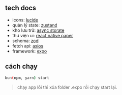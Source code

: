 ## tech docs
- icons: [lucide](https://lucide.dev/icons)
- quản lý state: [zustand](https://zustand.docs.pmnd.rs/getting-started/introduction)
- kho lưu trữ: [async storate](https://react-native-async-storage.github.io/async-storage/docs/install/)
- thư viện ui: [react native paper](https://callstack.github.io/react-native-paper/docs/components/ActivityIndicator)
- schema: [zod](https://zod.dev/)
- fetch api: [axios](https://axios-http.com/docs/intro)
- framework: [expo](https://docs.expo.dev/)
## cách chạy
```bash
bun(npm, yarn) start
```
>chạy app lỗi thì xóa folder .expo rồi chạy start lại.
```